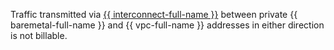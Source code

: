 Traffic transmitted via [{{ interconnect-full-name }}](../../interconnect/index.yaml) between private {{ baremetal-full-name }} and {{ vpc-full-name }} addresses in either direction is not billable.